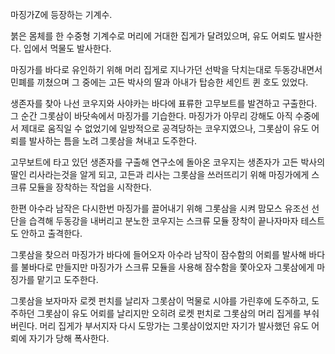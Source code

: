 마징가Z에 등장하는 기계수.  

붉은 몸체를 한 수중형 기계수로 머리에 거대한 집게가 달려있으며, 유도 어뢰도 발사한다. 입에서 먹물도 발사한다.  

마징가를 바다로 유인하기 위해 머리 집게로 지나가던 선박을 닥치는대로 두동강내면서 민폐를 끼쳤으며 그 중에는 고든 박사의 딸과 아내가 탑승한
세인트 퀸 호도 있었다.  

생존자를 찾아 나선 코우지와 사야카는 바다에 표류한 고무보트를 발견하고 구출한다. 그 순간 그롯삼이 바닷속에서 마징가를 기습한다. 마징가가
아무리 강해도 아직 수중에서 제대로 움직일 수 없었기에 일방적으로 공격당하는 코우지였으나, 그롯삼이 유도 어뢰를 발사하는 틈을 노려 그롯삼을
쳐내고 도주한다.  

고무보트에 타고 있던 생존자를 구출해 연구소에 돌아온 코우지는 생존자가 고든 박사의 딸인 리사라는것을 알게 되고, 고든과 리사는 그롯삼을
쓰러뜨리기 위해 마징가에게 스크류 모듈을 장착하는 작업을 시작한다.  

한편 아수라 남작은 다시한번 마징가를 끌어내기 위해 그롯삼을 시켜 맘모스 유조선 선단을 습격해 두동강을 내버리고 분노한 코우지는 스크류 모듈
장착이 끝나자마자 테스트도 안하고 출격한다.  

그롯삼을 찾으러 마징가가 바다에 들어오자 아수라 남작이 잠수함의 어뢰를 발사해 바다를 불바다로 만들지만 마징가가 스크류 모듈을 사용해
잠수함을 쫓아오자 그롯삼에게 마징가를 맡기고 도주한다.  

그롯삼을 보자마자 로켓 펀치를 날리자 그롯삼이 먹물로 시야를 가린후에 도주하고, 도주하던 그롯삼이 유도 어뢰를 날리지만 오히려 로켓 펀치로
그롯삼의 머리 집게를 부숴버린다. 머리 집게가 부서지자 다시 도망가는 그롯삼이었지만 자기가 발사했던 유도 어뢰에 자기가 당해 폭사한다.  

